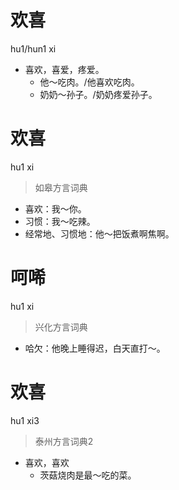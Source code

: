 # 欢喜
hu1/hun1 xi
- 喜欢，喜爱，疼爱。
  - 他～吃肉。/他喜欢吃肉。
  - 奶奶～孙子。/奶奶疼爱孙子。

# 欢喜
hu1 xi
> 如皋方言词典
- 喜欢：我～你。
- 习惯：我～吃辣。
- 经常地、习惯地：他～把饭煮啊焦啊。

# 呵唏
hu1 xi
> 兴化方言词典
- 哈欠：他晚上睡得迟，白天直打～。

# 欢喜
hu1 xi3
> 泰州方言词典2
- 喜欢，喜欢
  - 茨菇烧肉是最～吃的菜。
